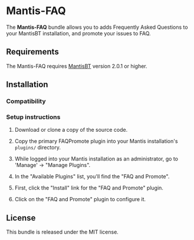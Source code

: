 # Mantis-FAQ


The **Mantis-FAQ** bundle allows you to adds Frequently Asked Questions to your MantisBT installation, and promote your issues to FAQ.

## Requirements
The Mantis-FAQ requires [MantisBT](https://www.mantisbt.org/download.php) version 2.0.1 or higher.

## Installation
### Compatibility

### Setup instructions


1. Download or clone a copy of the source code.

2. Copy the primary FAQPromote plugin into your Mantis
   installation's `plugins/` directory.

3. While logged into your Mantis installation as an administrator, go to
   'Manage' -> "Manage Plugins".

4. In the "Available Plugins" list, you'll find the "FAQ and Promote".

5. First, click the "Install" link for the "FAQ and Promote" plugin.

6. Click on the "FAQ and Promote" plugin to configure it.

License
-------

This bundle is released under the MIT license.

